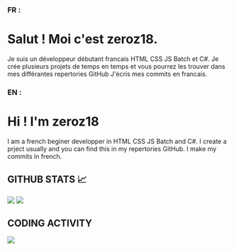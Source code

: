 ### FR :
# Salut ! Moi c'est zeroz18.
Je suis un développeur débutant francais  HTML CSS JS Batch et C#.
Je crée plusieurs projets de temps en temps et vous pourrez les trouver dans mes différantes repertories GitHub
J'écris mes commits en francais.

### EN :
# Hi ! I'm zeroz18
I am a french beginer developper in HTML CSS JS Batch and C#.
I create a prject usually and you can find this in my repertories GitHub.
I make my commits in french.



## GITHUB STATS 📈
<p>
<img src="https://github-readme-stats.vercel.app/api?username=zeroz18_off&show_icons=true&hide_border=true&theme=radical" />
  <img src="https://github-readme-stats.vercel.app/api/top-langs/?username=zeroz18_off&&layout=compact&langs_count=6&theme=highcontrast&hide_border=true" />
</p>


## CODING ACTIVITY
<p>
  <img src="https://github-readme-stats.vercel.app/api/wakatime?username=zeroz18_off&layout=compact&theme=chartreuse-dark&hide_border=true" />
</p>
